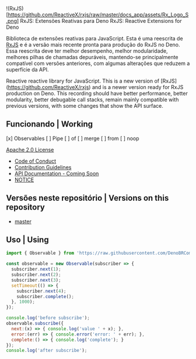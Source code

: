 !(RxJS)[https://github.com/ReactiveX/rxjs/raw/master/docs_app/assets/Rx_Logo_S.png]
RxJS: Extensões Reativas para Deno
RxJS: Reactive Extensions for Deno

Biblioteca de extensões reativas para JavaScript. Esta é uma reescrita de [RxJS](https://github.com/ReactiveX/rxjs) e é a versão mais recente pronta para produção do RxJS no Deno. Essa reescrita deve ter melhor desempenho, melhor modularidade, melhores pilhas de chamadas depuráveis, mantendo-se principalmente compatível com versões anteriores, com algumas alterações que reduzem a superfície da API.

Reactive reactive library for JavaScript. This is a new version of [RxJS] (https://github.com/ReactiveX/rxjs) and is a newer version ready for RxJS production on Deno. This recording should have better performance, better modularity, better debugable call stacks, remain mainly compatible with previous versions, with some changes that show the API surface.

## Funcionando | Working

[x] Observables
[ ] Pipe
[ ] of
[ ] merge
[ ] from
[ ] noop

[Apache 2.0 License](LICENSE.txt)

- [Code of Conduct](CODE_OF_CONDUCT.md)
- [Contribution Guidelines](CONTRIBUTING.md)
- [API Documentation - Coming Soon](#)
- [NOTICE](NOTICE.txt)

## Versões neste repositório | Versions on this repository

- [master](https://github.com/ReactiveX/rxjs/commits/master)

## Uso | Using

```js
import { Observable } from 'https://raw.githubusercontent.com/DenoBRComunitty/rxjs/master/mod.ts';

const observable = new Observable(subscriber => {
  subscriber.next(1);
  subscriber.next(2);
  subscriber.next(3);
  setTimeout(() => {
    subscriber.next(4);
    subscriber.complete();
  }, 1000);
});

console.log('before subscribe');
observable.subscribe({
  next:(x) => { console.log('value ' + x); },
  error:(err) => { console.error('error: ' + err); },
  complete:() => { console.log('complete'); }
});
console.log('after subscribe');
```